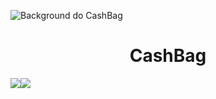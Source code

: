 ![Background do CashBag](https://user-images.githubusercontent.com/42158020/182043027-f973ad03-3b8b-4662-9f20-8ead418f5307.png)
<h1 align="center">CashBag</h1>
<img src="https://img.shields.io/badge/Version-0.7-blue"><img src="https://img.shields.io/badge/Release%20Data-july-orange">
